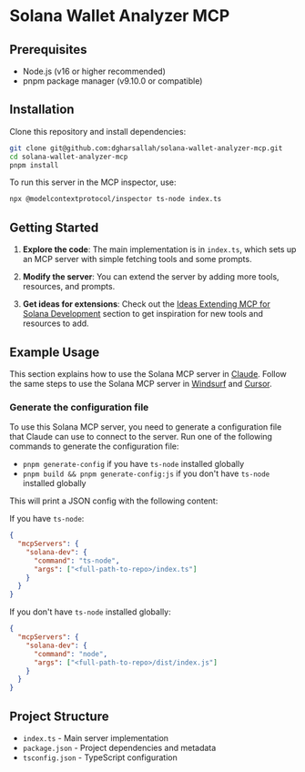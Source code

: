 # Solana Wallet Analyzer MCP


## Prerequisites

- Node.js (v16 or higher recommended)
- pnpm package manager (v9.10.0 or compatible)

## Installation

Clone this repository and install dependencies:

```bash
git clone git@github.com:dgharsallah/solana-wallet-analyzer-mcp.git
cd solana-wallet-analyzer-mcp
pnpm install
```

To run this server in the MCP inspector, use:

```bash
npx @modelcontextprotocol/inspector ts-node index.ts
```


## Getting Started

1. **Explore the code**: The main implementation is in `index.ts`, which sets up an MCP server with simple fetching tools and some prompts.

2. **Modify the server**: You can extend the server by adding more tools, resources, and prompts.

3. **Get ideas for extensions**: Check out the [Ideas Extending MCP for Solana Development](#ideas-extending-mcp-for-solana-development) section to get inspiration for new tools and resources to add.

## Example Usage

This section explains how to use the Solana MCP server in [Claude](https://modelcontextprotocol.io/quickstart/user).
Follow the same steps to use the Solana MCP server in [Windsurf](https://docs.codeium.com/windsurf/mcp) and [Cursor](https://docs.cursor.com/context/model-context-protocol).

### Generate the configuration file

To use this Solana MCP server, you need to generate a configuration file that Claude can use to connect to the server. Run one of the following commands to generate the configuration file:

- `pnpm generate-config` if you have `ts-node` installed globally
- `pnpm build && pnpm generate-config:js` if you don't have `ts-node` installed globally

This will print a JSON config with the following content:

If you have `ts-node`:

```json
{
  "mcpServers": {
    "solana-dev": {
      "command": "ts-node",
      "args": ["<full-path-to-repo>/index.ts"]
    }
  }
}
```

If you don't have `ts-node` installed globally:

```json
{
  "mcpServers": {
    "solana-dev": {
      "command": "node",
      "args": ["<full-path-to-repo>/dist/index.js"]
    }
  }
}
```

## Project Structure

- `index.ts` - Main server implementation
- `package.json` - Project dependencies and metadata
- `tsconfig.json` - TypeScript configuration

